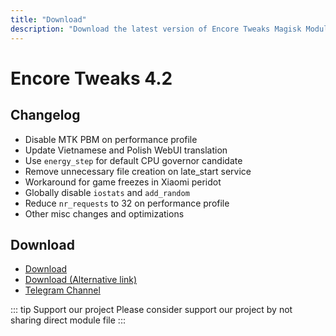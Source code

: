 ```yaml
---
title: "Download"
description: "Download the latest version of Encore Tweaks Magisk Module here"
---
```


# Encore Tweaks 4.2

## Changelog

- Disable MTK PBM on performance profile
- Update Vietnamese and Polish WebUI translation
- Use `energy_step` for default CPU governor candidate
- Remove unnecessary file creation on late_start service
- Workaround for game freezes in Xiaomi peridot
- Globally disable `iostats` and `add_random`
- Reduce `nr_requests` to 32 on performance profile
- Other misc changes and optimizations

## Download
- [Download](https://github.com/Rem01Gaming/encore/releases/tag/4.2)
- [Download (Alternative link)](https://dl.rem01gaming.dev/releases/encore/4.2/encore-4.2-899-84bbcb5-release.zip)
- [Telegram Channel](https://rem01schannel.t.me)

::: tip Support our project
Please consider support our project by not sharing direct module file
:::

